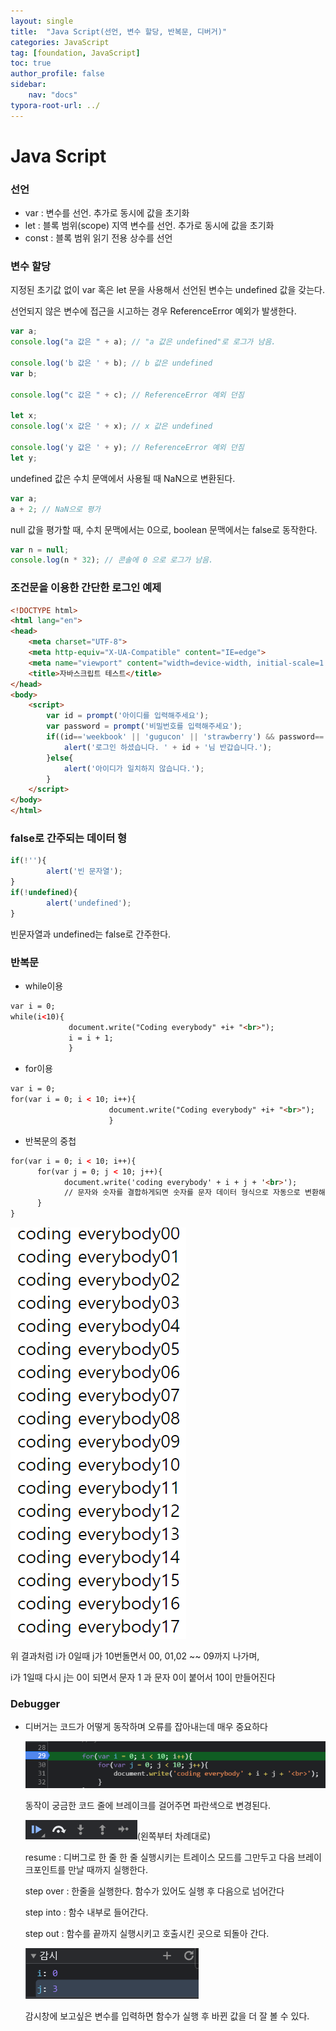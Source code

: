 ```yaml
---
layout: single
title:  "Java Script(선언, 변수 할당, 반복문, 디버거)"
categories: JavaScript
tag: [foundation, JavaScript]
toc: true
author_profile: false
sidebar:
    nav: "docs"
typora-root-url: ../
---
```


# Java Script

### 선언

+ var : 변수를 선언. 추가로 동시에 값을 초기화
+ let : 블록 범위(scope) 지역 변수를 선언. 추가로 동시에 값을 초기화
+ const : 블록 범위 읽기 전용 상수를 선언

### 변수 할당

지정된 초기값 없이 var 혹은 let 문을 사용해서 선언된 변수는 undefined 값을 갖는다.

선언되지 않은 변수에 접근을 시고하는 경우 ReferenceError 예외가 발생한다.

```javascript
var a;
console.log("a 값은 " + a); // "a 값은 undefined"로 로그가 남음.

console.log('b 값은 ' + b); // b 값은 undefined
var b;

console.log("c 값은 " + c); // ReferenceError 예외 던짐

let x;
console.log('x 값은 ' + x); // x 값은 undefined

console.log('y 값은 ' + y); // ReferenceError 예외 던짐
let y;
```

undefined 값은 수치 문액에서 사용될 때 NaN으로 변환된다.

```javascript
var a;
a + 2; // NaN으로 평가
```

null 값을 평가할 때, 수치 문맥에서는 0으로, boolean 문맥에서는 false로 동작한다.

```javascript
var n = null;
console.log(n * 32); // 콘솔에 0 으로 로그가 남음.
```

### 조건문을 이용한 간단한 로그인 예제

```html
<!DOCTYPE html>
<html lang="en">
<head>
    <meta charset="UTF-8">
    <meta http-equiv="X-UA-Compatible" content="IE=edge">
    <meta name="viewport" content="width=device-width, initial-scale=1.0">
    <title>자바스크립트 테스트</title>
</head>
<body>
    <script>
        var id = prompt('아이디를 입력해주세요');
        var password = prompt('비밀번호를 입력해주세요');
        if((id=='weekbook' || 'gugucon' || 'strawberry') && password=='111111'){
            alert('로그인 하셨습니다. ' + id + '님 반갑습니다.');
        }else{
            alert('아이디가 일치하지 않습니다.');
        }
    </script>
</body>
</html>
```

### false로 간주되는 데이터 형

```javascript
if(!''){
        alert('빈 문자열');
}
if(!undefined){
        alert('undefined');
}
```

빈문자열과 undefined는 false로 간주한다.

### 반복문

+ while이용

```html
var i = 0;
while(i<10){
             document.write("Coding everybody" +i+ "<br>");
             i = i + 1;
             }
```

+ for이용

```html
var i = 0;
for(var i = 0; i < 10; i++){
                      document.write("Coding everybody" +i+ "<br>");
                      }
```

+ 반복문의 중첩

```html
for(var i = 0; i < 10; i++){
      for(var j = 0; j < 10; j++){
			document.write('coding everybody' + i + j + '<br>');
			// 문자와 숫자를 결합하게되면 숫자를 문자 데이터 형식으로 자동으로 변환해준다.
	  }
}
```

![image-20220114231624881](/images/2022-01-11-JavaScript2/image-20220114231624881.png)

위 결과처럼 i가 0일때 j가 10번돌면서 00, 01,02 ~~ 09까지 나가며,

i가 1일때 다시 j는 0이 되면서 문자 1 과 문자 0이 붙어서 10이 만들어진다

### Debugger

+ 디버거는 코드가 어떻게 동작하며 오류를 잡아내는데 매우 중요하다

  ![image-20220114233046317](/images/2022-01-11-JavaScript2/image-20220114233046317.png)

  동작이 궁금한 코드 줄에 브레이크를 걸어주면 파란색으로 변경된다.

  ![image-20220114233234401](/images/2022-01-11-JavaScript2/image-20220114233234401.png)(왼쪽부터 차례대로)

  resume : 디버그로 한 줄 한 줄 실행시키는 트레이스 모드를 그만두고 다음 브레이크포인트를 만날 때까지 실행한다.

  step over : 한줄을 실행한다. 함수가 있어도 실행 후 다음으로 넘어간다

  step into : 함수 내부로 들어간다.

  step out : 함수를 끝까지 실행시키고 호출시킨 곳으로 되돌아 간다.

  ![image-20220114233652932](/images/2022-01-11-JavaScript2/image-20220114233652932.png)

  감시창에 보고싶은 변수를 입력하면 함수가 실행 후 바뀐 값을 더 잘 볼 수 있다.

  
